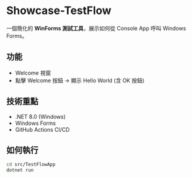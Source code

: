 # Showcase-TestFlow

一個簡化的 **WinForms 測試工具**，展示如何從 Console App 呼叫 Windows Forms。  

## 功能
- Welcome 視窗  
- 點擊 Welcome 按鈕 → 顯示 Hello World (含 OK 按鈕)  

## 技術重點
- .NET 8.0 (Windows)  
- Windows Forms  
- GitHub Actions CI/CD  

## 如何執行
```bash
cd src/TestFlowApp
dotnet run
